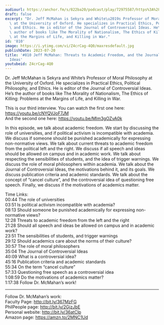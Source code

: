 ```yaml
---
audiourl: https://anchor.fm/s/822ba20/podcast/play/72975587/https%3A%2F%2Fd3ctxlq1ktw2nl.cloudfront.net%2Fstaging%2F2023-6-4%2F9585fd7a-95f7-38d2-27b1-fafb7c34c0c1.m4a
draft: false
excerpt: "Dr. Jeff McMahan is Sekyra and White\u2019s Professor of Moral Philosophy\
  \ at the University of Oxford. He specializes in Practical Ethics, Political Philosophy,\
  \ and Ethics. He is editor of the Journal of Controversial Ideas. He\u2019s the\
  \ author of books like The Morality of Nationalism, The Ethics of Killing: Problems\
  \ at the Margins of Life, and Killing in War."
id: '810'
image: https://i.ytimg.com/vi/Z4crCag-4Q0/maxresdefault.jpg
publishDate: 2023-07-20
title: '#810 Jeff McMahan: Threats to Academic Freedom, and the Journal of Controversial
  Ideas'
youtubeid: Z4crCag-4Q0
---
```

<div class="timelinks">

Dr. Jeff McMahan is Sekyra and White’s Professor of Moral Philosophy at the University of Oxford. He specializes in Practical Ethics, Political Philosophy, and Ethics. He is editor of the Journal of Controversial Ideas. He’s the author of books like The Morality of Nationalism, The Ethics of Killing: Problems at the Margins of Life, and Killing in War.

This is our third interview. You can watch the first one here: https://youtu.be/cNYQVJoF7JM  
And the second one here: https://youtu.be/MIm3gOZvA0k

In this episode, we talk about academic freedom. We start by discussing the role of universities, and if political activism is incompatible with academia. We discuss if someone should be punished academically for expressing non-normative views. We talk about current threats to academic freedom from the political left and the right. We discuss if all speech and ideas should be allowed on campus and in academic work. We talk about respecting the sensibilities of students, and the idea of trigger warnings. We discuss the role of moral philosophers within academia. We talk about the Journal of Controversial Ideas, the motivations behind it, and its goals. We discuss publication criteria and academic standards. We talk about the concept of “cancel culture”, and the controversial idea of questioning free speech. Finally, we discuss if the motivations of academics matter.

Time Links:  
<time>00:44</time> The role of universities  
<time>03:51</time> Is political activism incompatible with academia?  
<time>08:13</time> Should someone be punished academically for expressing non-normative views?  
<time>12:28</time> Threats to academic freedom from the left and the right  
<time>21:28</time> Should all speech and ideas be allowed on campus and in academic work?  
<time>23:51</time> The sensibilities of students, and trigger warnings  
<time>29:12</time> Should academics care about the norms of their culture?  
<time>30:57</time> The role of moral philosophers  
<time>35:04</time> The Journal of Controversial Ideas  
<time>40:09</time> What is a controversial idea?  
<time>45:16</time> Publication criteria and academic standards  
<time>55:34</time> On the term “cancel culture”  
<time>57:33</time> Questioning free speech as a controversial idea  
<time>1:08:59</time> Do the motivations of academics matter?  
<time>1:17:38</time> Follow Dr. McMahan’s work!

---

Follow Dr. McMahan’s work:  
Faculty Page: http://bit.ly/367MzFG  
PhilPeople page: http://bit.ly/2GjzJbE  
Personal website: http://bit.ly/36atClp  
Amazon page: https://amzn.to/2MNC1Ud
</div>

